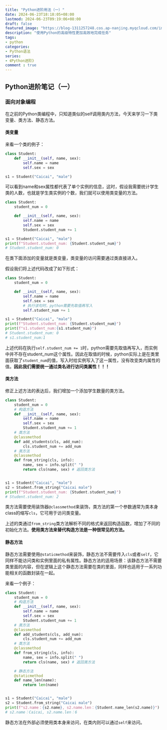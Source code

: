 ```yaml
---
title: "Python进阶用法（一）"
date: 2024-06-23T18:18:05+08:00
lastmod: 2024-06-23T09:19:06+08:00
draft: false
featured_image: "https://blog-1311257248.cos.ap-nanjing.myqcloud.com/imgs/python_advance/title.jpg"
description: "使用Python的高级特性更加高效地完成任务"
tags:
- python
categories:
- Python语法
series:
- 《Python进阶》
comment : true
---
```



## Python进阶笔记（一）

### 面向对象编程

在之前的Python类编程中，只知道类似的self调用类内方法，今天来学习一下类变量、类方法、静态方法。

#### 类变量

来看一个类的例子：
```python
class Student:
    def __init__(self, name, sex):
        self.name = name
        self.sex = sex

s1 = Student("Caicai", "male")
```
可以看到name和sex属性都代表了单个实例的信息，这时，假设我需要统计学生类的人数，也就是学生类实例的个数，我们就可以使用类变量的方法。

```python
class Student:
    student_num = 0

    def __init__(self, name, sex):
        self.name = name
        self.sex = sex
        Student.student_num += 1

s1 = Student("Caicai", "male")
print(f"Student.student_num: {Student.student_num}")
# Student.student_num: 0
```

在类下面添加的变量就是类变量，类变量的访问需要通过类直接进入。

假设我们将上述代码改成了如下形式：
```python
class Student:
    student_num = 0

    def __init__(self, name, sex):
        self.name = name
        self.sex = sex
        # 执行该句时，python需要先取值再写入 
        self.student_num += 1 

s1 = Student("Caicai", "male")
print(f"Student.student_num: {Student.student_num}")
print(f"s1.student_num:{s1.student_num}")
# Student.student_num: 0
# s1.student_num:1
```
上述代码在执行`self.student_num += 1`时，python需要先取值再写入，而实例中并不存在student_num这个属性。因此在取值的时候，python实际上是在类里面获取了`student_num`的值，写入时给实例写入了这一属性，没有改变类内属性的值。**因此我们需要统一通过类名进行访问类属性！！！**

#### 类方法

修正上述方法的表达后，我们增加一个添加学生数量的类方法。
```python
class Student:
    student_num = 0
    # 构造方法
    def __init__(self, name, sex):
        self.name = name
        self.sex = sex
        Student.student_num += 1
    # 类方法
    @classmethod
    def add_students(cls, add_num):
        cls.student_num += add_num
    # 类方法
    @classmethod
    def from_string(cls, info):
        name, sex = info.split(" ")
        return cls(name, sex) # 返回类方法


s1 = Student("Caicai", "male")
s2 = Student.from_string("Caicai male")
print(f"Student.student_num: {Student.student_num}")
# Student.student_num: 2
```

类方法需要使用装饰器`@classmethod`来装饰，类方法的第一个参数通常为类本身class的缩写`cls`，它可用于访问类变量。

上述的类通过`from_string`类方法解析不同的格式来返回构造函数，增加了不同的初始化方法。**使用类方法来替代构造方法是一种很常见的方法。**

#### 静态方法

静态方法需要使用`@staticmethod`来装饰，静态方法不需要传入`cls`或者`self`，它同样不能访问类和实例里面的私有属性。静态方法的适用场景：该静态方法不需要类里面的内容，但在逻辑上这个静态方法需要在类的里面，同样也适用于一系列功能相关的函数封装在一起。

来看一个例子：
```python
class Student:
    student_num = 0
    # 构造方法
    def __init__(self, name, sex):
        self.name = name
        self.sex = sex
        Student.student_num += 1
    # 类方法
    @classmethod
    def add_students(cls, add_num):
        cls.student_num += add_num
    # 类方法
    @classmethod
    def from_string(cls, info):
        name, sex = info.split(" ")
        return cls(name, sex) # 返回类方法

    # 静态方法
    @staticmethod
    def name_len(name):
        return len(name)


s1 = Student("Caicai", "male")
s2 = Student.from_string("Caicai male")
print(f"s2.name：{s2.name}, s2.name.len：{Student.name_len(s2.name)}")
# s2.name：Caicai, s2.name.len：6
```

静态方法在外部必须使用类本身来访问，在类内则可以通过`self`来访问。



